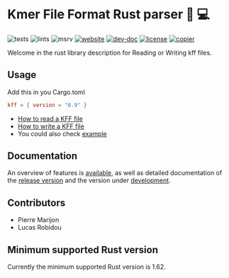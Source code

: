 # Kmer File Format Rust parser 🧬 💻

![tests](https://github.com/Kmer-File-Format/kff-rust-api/workflows/tests/badge.svg)
![lints](https://github.com/Kmer-File-Format/kff-rust-api/workflows/lints/badge.svg)
![msrv](https://github.com/Kmer-File-Format/kff-rust-api/workflows/msrv/badge.svg)
[![website](https://github.com/Kmer-File-Format/kff-rust-api/workflows/website/badge.svg)](https://kmer-file-format.github.io/kff-rust-api)
[![dev-doc](https://img.shields.io/badge/dev-doc-blue)](https://kmer-file-format.github.io/kff-rust-api/doc/kff)
[![license](https://img.shields.io/badge/license-AGPL-purple)](https://github.com/Kmer-File-Format/kff-rust-api//blob/main/LICENSE)
[![copier](https://img.shields.io/badge/copier-template-yellow)](https://github.com/natir/copier-rust)

Welcome in the rust library description for Reading or Writing kff files.

## Usage

Add this in you Cargo.toml
```toml
kff = { version = "0.9" }
```

- [How to read a KFF file](https://kmer-file-format.github.io/kff-rust-api/read.html)
- [How to write a KFF file](https://kmer-file-format.github.io/kff-rust-api/write.html)
- You could also check [example](https://github.com/Kmer-File-Format/kff-rust-api/tree/main/examples)

## Documentation

An overview of features is [available](https://kmer-file-format.github.io/kff-rust-api/index.html), as well as detailed documentation of the [release version](https://docs.rs/kff/latest/kff/) and the version under [development](https://kmer-file-format.github.io/kff-rust-api/index.html).

## Contributors

- Pierre Marijon
- Lucas Robidou

## Minimum supported Rust version

Currently the minimum supported Rust version is 1.62.
